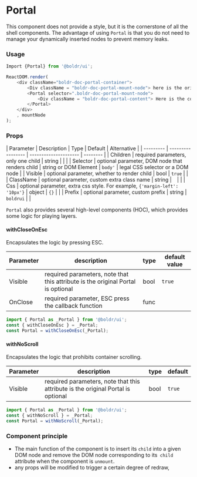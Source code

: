 # Portal

This component does not provide a style, but it is the cornerstone of all the shell components. The advantage of using `Portal` is that you do not need to manage your dynamically inserted nodes to prevent memory leaks.

### Usage

```javascript
Import {Portal} from '@boldr/ui';

ReactDOM.render(
	<div className="boldr-doc-portal-container">
		<Div className = "boldr-doc-portal-mount-node"> here is the original content </ div>
		<Portal selector=".boldr-doc-portal-mount-node">
			<Div className = "boldr-doc-portal-content"> Here is the content that Portal is dynamically inserted </ div>
		</Portal>
	</div>
	, mountNode
);
```

### Props

| Parameter | Description | Type | Default | Alternative |
| --------- | ----------------- | --------------------- | -------- |
| Children | required parameters, only one child | string | |  |
| Selector | optional parameter, DOM node that renders child | string or DOM Element | `body'` | legal CSS selector or a DOM node |
| Visible | optional parameter, whether to render child | bool | `true` | |
| ClassName | optional parameter, custom extra class name | string | `` `` | |
| Css | optional parameter, extra css style. For example, `{'margin-left': '10px'}` | object | `{}` | |
| Prefix | optional parameter, custom prefix | string | `boldrui` |  |

`Portal` also provides several high-level components (HOC), which provides some logic for playing layers.

#### withCloseOnEsc

Encapsulates the logic by pressing ESC.

| Parameter | description | type | default value |
| ------- | ------------------------- | ---- | ------ |
| Visible | required parameters, note that this attribute is the original Portal is optional | bool | `true` |
| OnClose | required parameter, ESC press the callback function | func |  ` ` |

```javascript
import { Portal as _Portal } from '@boldr/ui';
const { withCloseOnEsc } = _Portal;
const Portal = withCloseOnEsc(_Portal);
```

#### withNoScroll

Encapsulates the logic that prohibits container scrolling.

| Parameter | description | type | default |
| ------- | ------------------------- | ---- | ------ |
| Visible | required parameters, note that this attribute is the original Portal is optional | bool | `true` |

```javascript
import { Portal as _Portal } from '@boldr/ui';
const { withNoScroll } = _Portal;
const Portal = withNoScroll(_Portal);
```

### Component principle

- The main function of the component is to insert its `child` into a given DOM node and remove the DOM node corresponding to its` child` attribute when the component is `unmount`.
- any props will be modified to trigger a certain degree of redraw,
